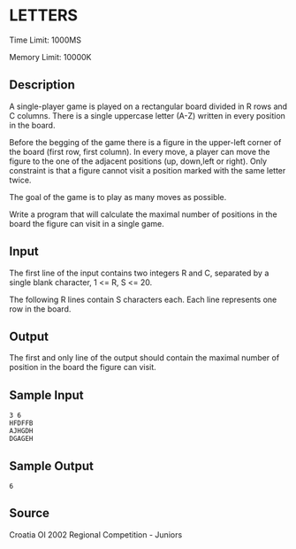 # LETTERS

Time Limit: 1000MS

Memory Limit: 10000K


## Description

A single-player game is played on a rectangular board divided in R rows and C columns. There is a single uppercase letter (A-Z) written in every position in the board.

Before the begging of the game there is a figure in the upper-left corner of the board (first row, first column). In every move, a player can move the figure to the one of the adjacent positions (up, down,left or right). Only constraint is that a figure cannot visit a position marked with the same letter twice.

The goal of the game is to play as many moves as possible.

Write a program that will calculate the maximal number of positions in the board the figure can visit in a single game.


## Input

The first line of the input contains two integers R and C, separated by a single blank character, 1 <= R, S <= 20.

The following R lines contain S characters each. Each line represents one row in the board.


## Output

The first and only line of the output should contain the maximal number of position in the board the figure can visit.


## Sample Input

```
3 6
HFDFFB
AJHGDH
DGAGEH
```


## Sample Output

```
6
```


## Source

Croatia OI 2002 Regional Competition - Juniors
